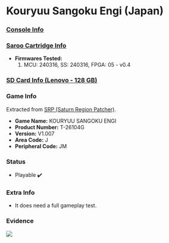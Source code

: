 # Kouryuu Sangoku Engi (Japan)

### [Console Info](../../../../Info/Consoles/VA13/README.md)

### [Saroo Cartridge Info](../../../../Info/Cartridges/RetroGameParadiseStore/1.32F/README.md)

- <b>Firmwares Tested:</b>
  1. MCU: 240316, SS: 240316, FPGA: 05 - v0.4

### [SD Card Info (Lenovo - 128 GB)](../../../../Info/SdCards/Lenovo/128GB/fat32/README.md)

### Game Info

Extracted from [SRP (Saturn Region Patcher)](https://segaxtreme.net/resources/saturn-region-patcher.81/download).

- <b>Game Name:</b> KOURYUU SANGOKU ENGI
- <b>Product Number:</b> T-26104G
- <b>Version:</b> V1.007
- <b>Area Code:</b> J
- <b>Peripheral Code:</b> JM

### Status

- Playable :heavy_check_mark:

### Extra Info

- It does need a full gameplay test.

### Evidence

[![](https://img.youtube.com/vi/PSfmEY4Czso/0.jpg)](https://www.youtube.com/watch?v=PSfmEY4Czso)
